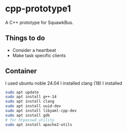# cpp-prototype1

A C++ prototype for SquawkBus.

## Things to do

* Consider a heartbeat
* Make task specific clients

## Container

I used ubuntu noble 24.04
I installed clang (18)
I installed
```bash
sudo apt update
sudo apt install g++-14
sudo apt install clang
sudo apt install uuid-dev
sudo apt install libyaml-cpp-dev
sudo apt install gdb
# for htpasswd utility
sudo apt install apache2-utils
```
